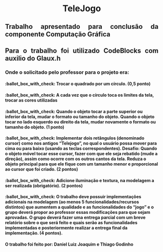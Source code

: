 <h1 align="center"> TeleJogo </h1>
<h2 align="justify"> Trabalho apresentado para conclusão da componente Computação Gráfica </h2>
<h2 align="justify"> Para o trabalho foi utilizado CodeBlocks com auxilio do Glaux.h </h2>
<h3 align="justify"> Onde o solicitado pelo professor para o projeto era: </h3>
<h4>  :ballot_box_with_check: Trocar o quadrado por um círculo. (0,5 ponto) </h4>
<h4>  :ballot_box_with_check: A cada vez que o círculo toca os limites da tela, trocar as cores utilizadas </h4>
<h4>  :ballot_box_with_check: Quando o objeto tocar a parte superior ou inferior da tela, mudar o formato ou tamanho do objeto. Quando o objeto tocar no lado esquerdo ou direito da tela, mudar novamente o formato ou tamanho do objeto. (1 ponto)  </h4>
<h4>  :ballot_box_with_check: Implementar dois retângulos (denominado cursor) como nos antigos “Telejogo”, no qual o usuário possa mover para cima ou para baixo (usando as teclas correspondentes). Desafio: Quando o objeto móvel tocar esse cursor, fazer com que ele seja rebatido (mude a direção), assim como ocorre com os outros cantos da tela. Reduza o objeto principal para que ele fique com um tamanho menor e proporcional ao cursor que foi criado. (2 pontos)  </h4>
<h4>  :ballot_box_with_check: Adicione iluminação e textura, na modelagem a ser realizada (obrigatório). (2 pontos)  </h4>
<h4>  :ballot_box_with_check: O trabalho deve possuir implementações adicionais na modelagem (ao menos 5 funcionalidades/recursos distintos) que aumentem a qualidade e as funcionalidades do “jogo” e o grupo deverá propor ao professor essas modificações para que sejam aprovadas. O grupo deverá fazer uma entrega parcial com um breve relatório sobre o que será feito e quais serão as funcionalidades implementadas e posteriormente realizar a entrega final da implementação. (4 pontos).  </h4>

<h4> O trabalho foi feito por: Daniel Luiz Joaquim e Thiago Godinho </h4>
